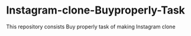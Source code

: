 # Instagram-clone-Buyproperly-Task
This repository consists Buy properly task of making Instagram clone
